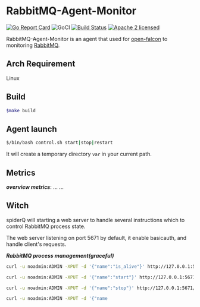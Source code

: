 # RabbitMQ-Agent-Monitor

[![Go Report Card](https://goreportcard.com/badge/github.com/chengduzhusiyu/RabbitMQ-Agent-Monitor)](https://goreportcard.com/report/github.com/chengduzhusiyu/RabbitMQ-Agent-Monitor)
![GoCI](http://goci.ele.me/na/goci/eleme/goci/badge?type=job)
[![Build Status](https://travis-ci.org/chengduzhusiyu/RabbitMQ-Agent-Monitor.svg?branch=master)](https://travis-ci.org/chengduzhusiyu/RabbitMQ-Agent-Monitor)
[![Apache 2 licensed](https://img.shields.io/badge/license-Apache2-blue.svg)](https://raw.githubusercontent.com/oklog/run/master/LICENSE)

RabbitMQ-Agent-Monitor is an agent that used for [open-falcon](http://open-falcon.org/) to monitoring [RabbitMQ](https://www.rabbitmq.com/).

## Arch Requirement
Linux

## Build

```bash
$make build
```

## Agent launch

```bash
$/bin/bash control.sh start|stop|restart
```
It will create a temporary directory `var` in your current path.

## Metrics

***overview metrics***:
... <rest of metrics tables> ... 

## Witch
spiderQ will starting a web server to handle several instructions which to control RabbitMQ process state.

The web server listening on port 5671 by default, it enable basicauth, and handle client's requests.

***RabbitMQ process management(graceful)***

```bash
curl -u noadmin:ADMIN -XPUT -d '{"name":"is_alive"}' http://127.0.0.1:5671/api/app/actions

curl -u noadmin:ADMIN -XPUT -d '{"name":"start"}' http://127.0.0.1:5671/api/app/actions

curl -u noadmin:ADMIN -XPUT -d '{"name":"stop"}' http://127.0.0.1:5671/api/app/actions

curl -u noadmin:ADMIN -XPUT -d '{"name